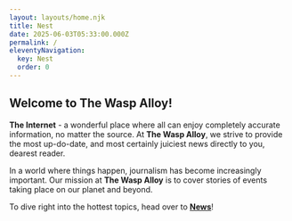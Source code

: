 ```yaml
---
layout: layouts/home.njk
title: Nest
date: 2025-06-03T05:33:00.000Z
permalink: /
eleventyNavigation:
  key: Nest
  order: 0
---
```

## Welcome to The Wasp Alloy!

**The Internet** - a wonderful place where all can enjoy completely accurate information, no matter the source. At **The Wasp Alloy**, we strive to provide the most up-do-date, and most certainly juiciest news directly to you, dearest reader.

In a world where things happen, journalism has become increasingly important. Our mission at **The Wasp Alloy** is to cover stories of events taking place on our planet and beyond.

To dive right into the hottest topics, head over to **[News](https://thewaspalloy.netlify.app/news/)**!
